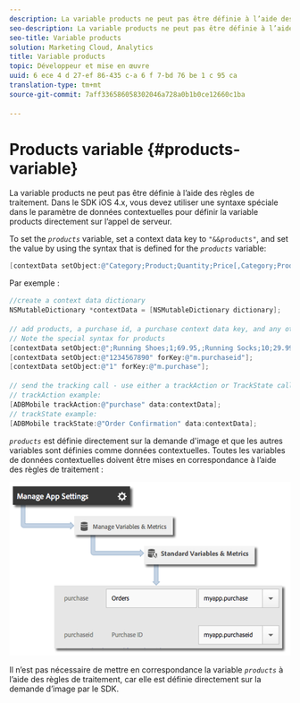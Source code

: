 ```yaml
---
description: La variable products ne peut pas être définie à l’aide des règles de traitement. Dans le SDK iOS 4.x, vous devez utiliser une syntaxe spéciale dans le paramètre de données contextuelles pour définir la variable products directement sur l’appel de serveur.
seo-description: La variable products ne peut pas être définie à l’aide des règles de traitement. Dans le SDK iOS 4.x, vous devez utiliser une syntaxe spéciale dans le paramètre de données contextuelles pour définir la variable products directement sur l’appel de serveur.
seo-title: Variable products
solution: Marketing Cloud, Analytics
title: Variable products
topic: Développeur et mise en œuvre
uuid: 6 ece 4 d 27-ef 86-435 c-a 6 f 7-bd 76 be 1 c 95 ca
translation-type: tm+mt
source-git-commit: 7aff336586058302046a728a0b1b0ce12660c1ba

---
```



# Products variable {#products-variable}

La variable products ne peut pas être définie à l’aide des règles de traitement. Dans le SDK iOS 4.x, vous devez utiliser une syntaxe spéciale dans le paramètre de données contextuelles pour définir la variable products directement sur l’appel de serveur.

To set the *`products`* variable, set a context data key to `"&&products"`, and set the value by using the syntax that is defined for the *`products`* variable:

```objective-c
[contextData setObject:@"Category;Product;Quantity;Price[,Category;Product;Quantity;Price]" forKey:@"&&products"];
```

Par exemple :

```objective-c
//create a context data dictionary 
NSMutableDictionary *contextData = [NSMutableDictionary dictionary]; 
 
// add products, a purchase id, a purchase context data key, and any other data you want to collect. 
// Note the special syntax for products 
[contextData setObject:@";Running Shoes;1;69.95,;Running Socks;10;29.99" forKey:@"&&products"]; 
[contextData setObject:@"1234567890" forKey:@"m.purchaseid"]; 
[contextData setObject:@"1" forKey:@"m.purchase"]; 
 
// send the tracking call - use either a trackAction or TrackState call. 
// trackAction example: 
[ADBMobile trackAction:@"purchase" data:contextData]; 
// trackState example: 
[ADBMobile trackState:@"Order Confirmation" data:contextData]; 
```

*`products`* est définie directement sur la demande d'image et que les autres variables sont définies comme données contextuelles. Toutes les variables de données contextuelles doivent être mises en correspondance à l’aide des règles de traitement :

![](assets/map-products.png)

Il n’est pas nécessaire de mettre en correspondance la variable *`products`* à l’aide des règles de traitement, car elle est définie directement sur la demande d’image par le SDK.
